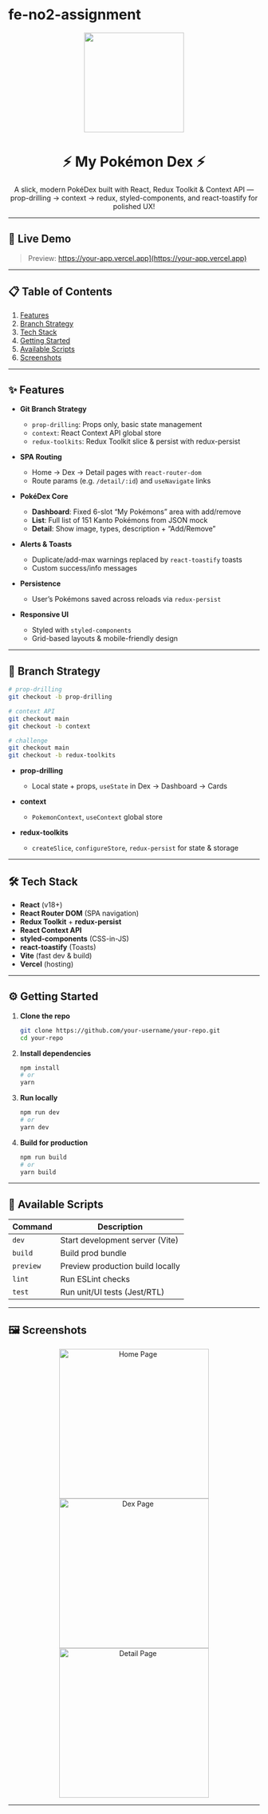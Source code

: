 # fe-no2-assignment

<p align="center">
  <img src="https://postfiles.pstatic.net/MjAyMzA1MjNfMTA2/MDAxNjg0ODIyNTE3MzYz.Tsu0XB0JLwyei5iDONAOmfEUAKTdeTXLOLySAdSGwI8g.MKqg-iVZJimxfirv4iIqtpTtBKBo8cxD_sT_3ZJbWDsg.JPEG.yrchungraxi/1684506057139.jpg?type=w580" width="200" />
</p>

<h1 align="center">⚡️ My Pokémon Dex ⚡️</h1>

<p align="center">
  A slick, modern PokéDex built with React, Redux Toolkit &︎ Context API — prop-drilling → context → redux, styled-components, and react-toastify for polished UX!  
</p>

---

## 🚀 Live Demo

> Preview: [https://your-app.vercel.app](https://your-app.vercel.app)  ](https://pokemon-app-7-cdlu9ws96-jeonghunsons-projects.vercel.app)

---

## 📋 Table of Contents

1. [Features](#-features)  
2. [Branch Strategy](#-branch-strategy)  
3. [Tech Stack](#-tech-stack)  
4. [Getting Started](#-getting-started)  
5. [Available Scripts](#-available-scripts)  
6. [Screenshots](#-screenshots)  


---

## ✨ Features

- **Git Branch Strategy**  
  - `prop-drilling`: Props only, basic state management  
  - `context`: React Context API global store  
  - `redux-toolkits`: Redux Toolkit slice & persist with redux-persist

- **SPA Routing**  
  - Home → Dex → Detail pages with `react-router-dom`  
  - Route params (e.g. `/detail/:id`) and `useNavigate` links

- **PokéDex Core**  
  - **Dashboard**: Fixed 6-slot “My Pokémons” area with add/remove  
  - **List**: Full list of 151 Kanto Pokémons from JSON mock  
  - **Detail**: Show image, types, description + “Add/Remove”  

- **Alerts & Toasts**  
  - Duplicate/add-max warnings replaced by `react-toastify` toasts  
  - Custom success/info messages  

- **Persistence**  
  - User’s Pokémons saved across reloads via `redux-persist`  

- **Responsive UI**  
  - Styled with `styled-components`  
  - Grid-based layouts & mobile-friendly design  

---

## 🌿 Branch Strategy

```bash
# prop-drilling
git checkout -b prop-drilling

# context API
git checkout main
git checkout -b context

# challenge
git checkout main
git checkout -b redux-toolkits
````

* **prop-drilling**

  * Local state + props, `useState` in Dex → Dashboard → Cards
* **context**

  * `PokemonContext`, `useContext` global store
* **redux-toolkits**

  * `createSlice`, `configureStore`, `redux-persist` for state & storage

---

## 🛠 Tech Stack

* **React** (v18+)
* **React Router DOM** (SPA navigation)
* **Redux Toolkit** + **redux-persist**
* **React Context API**
* **styled-components** (CSS-in-JS)
* **react-toastify** (Toasts)
* **Vite** (fast dev & build)
* **Vercel** (hosting)

---

## ⚙️ Getting Started

1. **Clone the repo**

   ```bash
   git clone https://github.com/your-username/your-repo.git
   cd your-repo
   ```

2. **Install dependencies**

   ```bash
   npm install
   # or
   yarn
   ```

3. **Run locally**

   ```bash
   npm run dev
   # or
   yarn dev
   ```

4. **Build for production**

   ```bash
   npm run build
   # or
   yarn build
   ```

---

## 📜 Available Scripts

| Command   | Description                      |
| --------- | -------------------------------- |
| `dev`     | Start development server (Vite)  |
| `build`   | Build prod bundle                |
| `preview` | Preview production build locally |
| `lint`    | Run ESLint checks                |
| `test`    | Run unit/UI tests (Jest/RTL)     |

---

## 🖼 Screenshots

<div align="center">
  <img src="https://raw.githubusercontent.com/your-username/your-repo/main/screenshots/home.png" alt="Home Page" width="300" />
  <img src="https://raw.githubusercontent.com/your-username/your-repo/main/screenshots/dex.png" alt="Dex Page" width="300" />
  <img src="https://raw.githubusercontent.com/your-username/your-repo/main/screenshots/detail.png" alt="Detail Page" width="300" />
</div>

---

